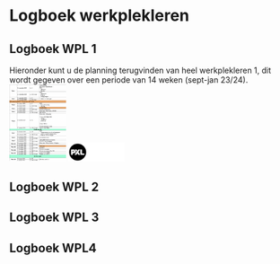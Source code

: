 # Logboek werkplekleren

## Logboek WPL 1
Hieronder kunt u de planning terugvinden van heel werkplekleren 1, dit wordt gegeven over een periode van 14 weken (sept-jan 23/24).
<img src="../images/Weekplanning_WPL1.png" width="20%">
<img src="../images/logo_pxl_digital_witrand.png" width="20%">



## Logboek WPL 2

## Logboek WPL 3

## Logboek WPL4
